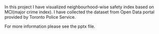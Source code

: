 
In this project I have visualized neighbourhood-wise safety index based on MCI(major crime index). I have collected the dataset from Open Data portal provided by Toronto Police Service. 

For more information please see the pptx file.
